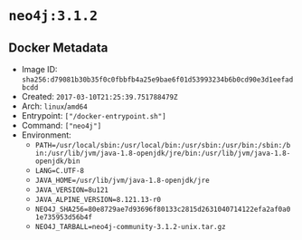 # `neo4j:3.1.2`

## Docker Metadata

- Image ID: `sha256:d79081b30b35f0c0fbbfb4a25e9bae6f01d53993234b6b0cd90e3d1eefadbcdd`
- Created: `2017-03-10T21:25:39.751788479Z`
- Arch: `linux`/`amd64`
- Entrypoint: `["/docker-entrypoint.sh"]`
- Command: `["neo4j"]`
- Environment:
  - `PATH=/usr/local/sbin:/usr/local/bin:/usr/sbin:/usr/bin:/sbin:/bin:/usr/lib/jvm/java-1.8-openjdk/jre/bin:/usr/lib/jvm/java-1.8-openjdk/bin`
  - `LANG=C.UTF-8`
  - `JAVA_HOME=/usr/lib/jvm/java-1.8-openjdk/jre`
  - `JAVA_VERSION=8u121`
  - `JAVA_ALPINE_VERSION=8.121.13-r0`
  - `NEO4J_SHA256=80e8729ae7d93696f80133c2815d2631040714122efa2af0a01e735953d56b4f`
  - `NEO4J_TARBALL=neo4j-community-3.1.2-unix.tar.gz`
